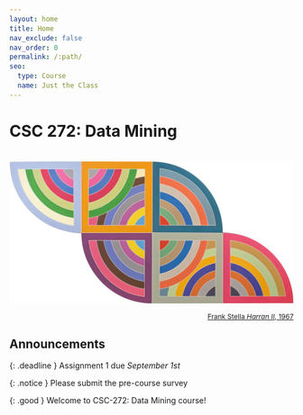 ```yaml
---
layout: home
title: Home
nav_exclude: false
nav_order: 0
permalink: /:path/
seo:
  type: Course
  name: Just the Class
---
```


# CSC 272: Data Mining

<br/>
<img  src="assets/images/harran-ii.jpeg" />
<!-- ![Frank Stella, Harran II](assets/images/harran-ii.jpeg) -->
<p style="text-align: right;color:gray;font-size: 0.75rem;"><a href="https://www.guggenheim.org/artwork/4003">Frank Stella <i>Harran II</i>, 1967</a></p>

## Announcements

{: .deadline }
Assignment 1 due _September 1st_

{: .notice }
Please submit the pre-course survey 

{: .good }
Welcome to CSC-272: Data Mining course! 
